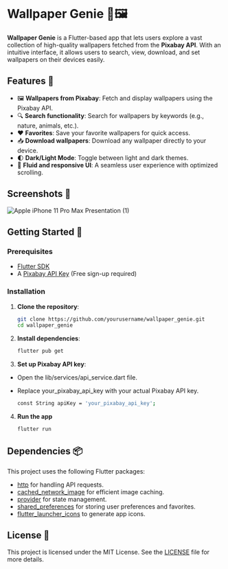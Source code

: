 # Wallpaper Genie 📱🖼️

**Wallpaper Genie** is a Flutter-based app that lets users explore a vast collection of high-quality wallpapers fetched from the **Pixabay API**. With an intuitive interface, it allows users to search, view, download, and set wallpapers on their devices easily.

## Features 🌟

- 🖼️ **Wallpapers from Pixabay**: Fetch and display wallpapers using the Pixabay API.
- 🔍 **Search functionality**: Search for wallpapers by keywords (e.g., nature, animals, etc.).
- ❤️ **Favorites**: Save your favorite wallpapers for quick access.
- 📥 **Download wallpapers**: Download any wallpaper directly to your device.
- 🌓 **Dark/Light Mode**: Toggle between light and dark themes.
- 🎨 **Fluid and responsive UI**: A seamless user experience with optimized scrolling.

## Screenshots 📸
![Apple iPhone 11 Pro Max Presentation (1)](https://github.com/user-attachments/assets/16a9b5cf-c149-4ff3-80ad-72ec848327f7)


## Getting Started 🚀

### Prerequisites

- [Flutter SDK](https://flutter.dev/docs/get-started/install)
- A [Pixabay API Key](https://pixabay.com/api/docs/) (Free sign-up required)

### Installation

1. **Clone the repository**:
   
   ```bash
   git clone https://github.com/yourusername/wallpaper_genie.git
   cd wallpaper_genie

2. **Install dependencies**:
   
   ```bash
   flutter pub get

3. **Set up Pixabay API key**:

- Open the lib/services/api_service.dart file.
- Replace your_pixabay_api_key with your actual Pixabay API key.
   
   ```bash
   const String apiKey = 'your_pixabay_api_key';

4. **Run the app**
   
    ```bash
   flutter run

## Dependencies 📦
This project uses the following Flutter packages:

- [http]() for handling API requests.
- [cached_network_image]() for efficient image caching.
- [provider]() for state management.
- [shared_preferences]() for storing user preferences and favorites.
- [flutter_launcher_icons]() to generate app icons.

## License 📄
This project is licensed under the MIT License. See the [LICENSE]() file for more details.
